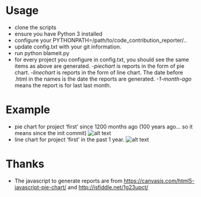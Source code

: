 Usage
===
* clone the scripts
* ensure you have Python 3 installed
* configure your PYTHONPATH=/path/to/code_contribution_reporter/..
* update config.txt with your git information.
* run python blameit.py
* for every project you configure in config.txt, you should see the same items as above are generated. *-piechart* is reports in the form of pie chart. *-linechart* is reports in the form of line chart. The date before .html in the names is the date the reports are generated.  *-1-month-ago* means the report is for last last month.

Example
===
* pie chart for project ‘first’ since 1200 months ago (100 years ago… so it means since the init commit)
![alt text](https://luohuahuang.files.wordpress.com/2017/12/code_report_2.png?w=776)
* line chart for project ‘first’ in the past 1 year.
![alt text](https://luohuahuang.files.wordpress.com/2017/12/code_report_3.png?w=776)

Thanks
===
* The javascript to generate reports are from https://canvasjs.com/html5-javascript-pie-chart/ and http://jsfiddle.net/1g23upct/

